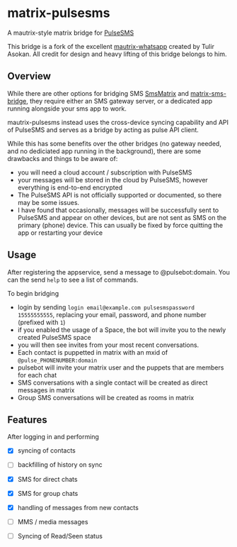 # matrix-pulsesms

A mautrix-style matrix bridge for [PulseSMS](https://home.pulsesms.app/overview/)

This bridge is a fork of the excellent
[mautrix-whatsapp](https://github.com/tulir/mautrix-whatsapp) created by Tulir
Asokan. All credit for design and heavy lifting of this bridge belongs to him.

## Overview

While there are other options for bridging SMS
[SmsMatrix](https://github.com/tijder/SmsMatrix) and [matrix-sms-bridge](https://github.com/benkuly/matrix-sms-bridge), they require either an SMS gateway server, or a dedicated app running alongside your sms app to work. 

mautrix-pulsesms instead uses the cross-device syncing capability and API of
PulseSMS and serves as a bridge by acting as pulse API client.

While this has some benefits over the other bridges (no gateway needed, and no
dediciated app running in the background), there are some drawbacks and things
to be aware of:
- you will need a cloud account / subscription with PulseSMS
- your messages will be stored in the cloud by PulseSMS, however everything is
  end-to-end encrypted
- The PulseSMS API is not officially supported or documented, so there may be
  some issues.
- I have found that occasionally, messages will be successfully sent to PulseSMS
  and appear on other devices, but are not sent as SMS on the primary (phone)
  device. This can usually be fixed by force quitting the app or restarting your
  device
  
## Usage

After registering the appservice, send a message to @pulsebot:domain. You can
the send `help` to see a list of commands.

To begin bridging
- login by sending `login email@example.com pulsesmspassword 15555555555`, replacing your email, password, and phone number (prefixed with `1`)
- if you enabled the usage of a Space, the bot will invite you to the newly
  created PulseSMS space
- you will then see invites from your most recent conversations.
- Each contact is puppetted in matrix with an mxid of `@pulse_PHONENUMBER:domain` 
- pulsebot will invite your matrix user and the puppets that are members for
  each chat
- SMS conversations with a single contact will be created as direct messages in
  matrix
- Group SMS conversations will be created as rooms in matrix




## Features

After logging in and performing

- [x] syncing of contacts
- [ ] backfilling of history on sync
- [x] SMS for direct chats
- [x] SMS for group chats
- [x] handling of messages from new contacts
- [ ] MMS / media messages
- [ ] Syncing of Read/Seen status
  
